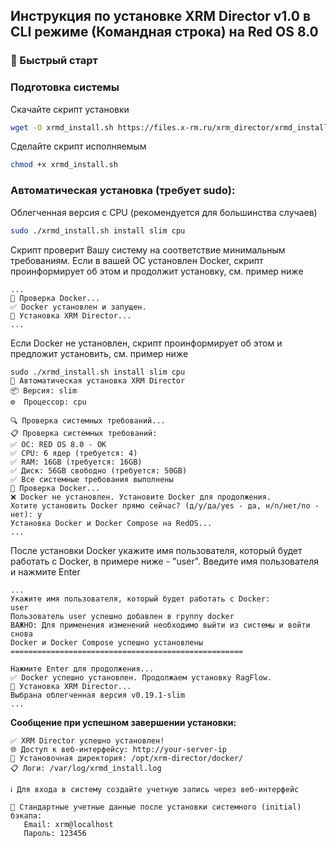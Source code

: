 ## Инструкция по установке XRM Director v1.0 в CLI режиме (Командная строка) на Red OS 8.0

### 🚀 Быстрый старт

### Подготовка системы
Скачайте скрипт установки
```bash
wget -O xrmd_install.sh https://files.x-rm.ru/xrm_director/xrmd_install.sh
```
Сделайте скрипт исполняемым
```bash
chmod +x xrmd_install.sh
```

### Автоматическая установка (требует sudo):

Облегченная версия с CPU (рекомендуется для большинства случаев)
```bash
sudo ./xrmd_install.sh install slim cpu
```

Скрипт проверит Вашу систему на соответствие минимальным требованиям.
Если в вашей ОС установлен Docker, скрипт проинформирует об этом и продолжит установку, см. пример ниже
```
...
🐳 Проверка Docker...
✅ Docker установлен и запущен.
🎯 Установка XRM Director...
...
```

Если Docker не установлен, скрипт проинформирует об этом и предложит установить, см. пример ниже
```
sudo ./xrmd_install.sh install slim cpu
🚀 Автоматическая установка XRM Director
📦 Версия: slim
⚙️  Процессор: cpu

🔍 Проверка системных требований...
📋 Проверка системных требований:
✅ ОС: RED OS 8.0 - OK
✅ CPU: 6 ядер (требуется: 4)
✅ RAM: 16GB (требуется: 16GB)
✅ Диск: 56GB свободно (требуется: 50GB)
✅ Все системные требования выполнены
🐳 Проверка Docker...
❌ Docker не установлен. Установите Docker для продолжения.
Хотите установить Docker прямо сейчас? (д/y/да/yes - да, н/n/нет/no - нет): y
Установка Docker и Docker Compose на RedOS...
...
```

После установки Docker укажите имя пользователя, который будет работать с Docker, в примере ниже - "user".
Введите имя пользователя и нажмите Enter

```
...
Укажите имя пользователя, который будет работать с Docker:
user
Пользователь user успешно добавлен в группу docker
ВАЖНО: Для применения изменений необходимо выйти из системы и войти снова
Docker и Docker Compose успешно установлены
====================================================

Нажмите Enter для продолжения...
✅ Docker успешно установлен. Продолжаем установку RagFlow.
🎯 Установка XRM Director...
Выбрана облегченная версия v0.19.1-slim
...
```

**Сообщение при успешном завершении установки:**
```
✅ XRM Director успешно установлен!
🌐 Доступ к веб-интерфейсу: http://your-server-ip
📁 Установочная директория: /opt/xrm-director/docker/
📋 Логи: /var/log/xrmd_install.log

ℹ️ Для входа в систему создайте учетную запись через веб-интерфейс

🔐 Стандартные учетные данные после установки системного (initial) бэкапа:
   Email: xrm@localhost
   Пароль: 123456
```
